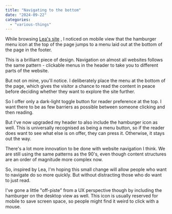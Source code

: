 ```yaml
---
title: "Navigating to the bottom"
date: "2024-09-22"
categories: 
  - "various-things"
---
```


While browsing [Lea's site](https://lea.verou.me/) , I noticed on mobile view that the hamburger menu icon at the top of the page jumps to a menu laid out at the bottom of the page in the footer.

This is a brilliant piece of design. Navigation on almost all websites follows the same pattern - clickable menus in the header to take you to different parts of the website.

But not on mine, you'll notice. I deliberately place the menu at the bottom of the page, which gives the visitor a chance to read the content in peace before deciding whether they want to explore the site further.

So I offer only a dark-light toggle button for reader preference at the top. I want there to be as few barriers as possible between someone clicking and then reading.

But I've now upgraded my header to also include the hamburger icon as well. This is universally recognised as being a menu button, so if the reader does want to see what else is on offer, they can press it. Otherwise, it stays out the way.

There's a lot more innovation to be done with website navigation I think. We are still using the same patterns as the 90's, even though content structures are an order of magnitude more complex now.

So, inspired by Lea, I'm hoping this small change will allow people who want to navigate do so more quickly. But without distracting those who do want to just read.

I've gone a little "off-piste" from a UX perspective though by including the hamburger on the desktop view as well. This icon is usually reserved for mobile to save screen space, so people might find it weird to click with a mouse.
